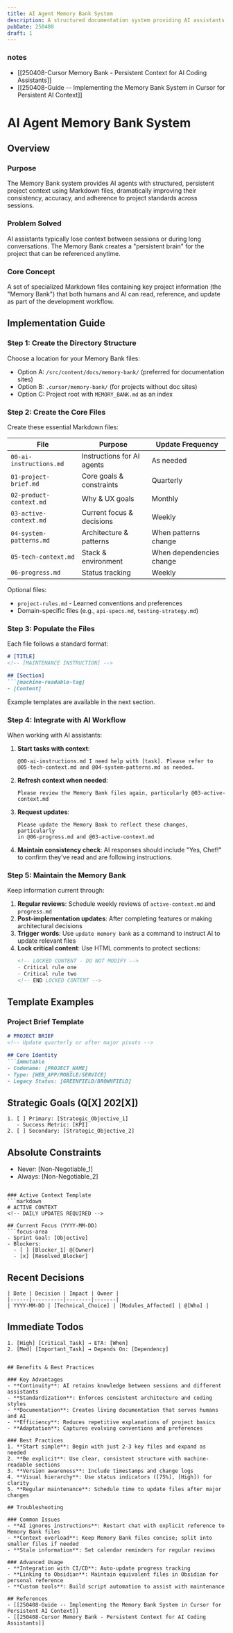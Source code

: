 ```yaml
---
title: AI Agent Memory Bank System
description: A structured documentation system providing AI assistants with persistent project context to improve consistency and effectiveness.
pubDate: 250408
draft: 1
---
```


### notes
- [[250408-Cursor Memory Bank - Persistent Context for AI Coding Assistants]]
- [[250408-Guide -- Implementing the Memory Bank System in Cursor for Persistent AI Context]]
# AI Agent Memory Bank System

## Overview

### Purpose
The Memory Bank system provides AI agents with structured, persistent project context using Markdown files, dramatically improving their consistency, accuracy, and adherence to project standards across sessions.

### Problem Solved
AI assistants typically lose context between sessions or during long conversations. The Memory Bank creates a "persistent brain" for the project that can be referenced anytime.

### Core Concept
A set of specialized Markdown files containing key project information (the "Memory Bank") that both humans and AI can read, reference, and update as part of the development workflow.

## Implementation Guide

### Step 1: Create the Directory Structure

Choose a location for your Memory Bank files:
- Option A: `/src/content/docs/memory-bank/` (preferred for documentation sites)
- Option B: `.cursor/memory-bank/` (for projects without doc sites)
- Option C: Project root with `MEMORY_BANK.md` as an index

### Step 2: Create the Core Files

Create these essential Markdown files:

| File | Purpose | Update Frequency |
|------|---------|------------------|
| `00-ai-instructions.md` | Instructions for AI agents | As needed |
| `01-project-brief.md` | Core goals & constraints | Quarterly |
| `02-product-context.md` | Why & UX goals | Monthly |
| `03-active-context.md` | Current focus & decisions | Weekly |
| `04-system-patterns.md` | Architecture & patterns | When patterns change |
| `05-tech-context.md` | Stack & environment | When dependencies change |
| `06-progress.md` | Status tracking | Weekly |

Optional files:
- `project-rules.md` - Learned conventions and preferences
- Domain-specific files (e.g., `api-specs.md`, `testing-strategy.md`)

### Step 3: Populate the Files

Each file follows a standard format:
```markdown
# [TITLE]
<!-- [MAINTENANCE INSTRUCTION] -->

## [Section]
```[machine-readable-tag]
- [Content]
```

Example templates are available in the next section.

### Step 4: Integrate with AI Workflow

When working with AI assistants:

1. **Start tasks with context**: 
   ```
   @00-ai-instructions.md I need help with [task]. Please refer to 
   @05-tech-context.md and @04-system-patterns.md as needed.
   ```

2. **Refresh context when needed**:
   ```
   Please review the Memory Bank files again, particularly @03-active-context.md
   ```

3. **Request updates**:
   ```
   Please update the Memory Bank to reflect these changes, particularly 
   in @06-progress.md and @03-active-context.md
   ```

4. **Maintain consistency check**:
   AI responses should include "Yes, Chef!" to confirm they've read and are following instructions.

### Step 5: Maintain the Memory Bank

Keep information current through:

1. **Regular reviews**: Schedule weekly reviews of `active-context.md` and `progress.md`
2. **Post-implementation updates**: After completing features or making architectural decisions
3. **Trigger words**: Use `update memory bank` as a command to instruct AI to update relevant files
4. **Lock critical content**: Use HTML comments to protect sections:
   ```markdown
   <!-- LOCKED CONTENT - DO NOT MODIFY -->
   - Critical rule one
   - Critical rule two
   <!-- END LOCKED CONTENT -->
   ```

## Template Examples

### Project Brief Template
```markdown
# PROJECT BRIEF
<!-- Update quarterly or after major pivots -->

## Core Identity
```immutable
- Codename: [PROJECT_NAME]
- Type: [WEB_APP/MOBILE/SERVICE]
- Legacy Status: [GREENFIELD/BROWNFIELD]
```

## Strategic Goals (Q[X] 202[X])
```goals
1. [ ] Primary: [Strategic_Objective_1]
   - Success Metric: [KPI]
2. [ ] Secondary: [Strategic_Objective_2]
```

## Absolute Constraints
<!-- LOCKED SECTION - PM MUST APPROVE CHANGES -->
- Never: [Non-Negotiable_1]
- Always: [Non-Negotiable_2]
```

### Active Context Template
```markdown
# ACTIVE CONTEXT
<!-- DAILY UPDATES REQUIRED -->

## Current Focus (YYYY-MM-DD)
```focus-area
- Sprint Goal: [Objective]
- Blockers: 
  - [ ] [Blocker_1] @[Owner]
  - [x] [Resolved_Blocker]
```

## Recent Decisions
```decision-log
| Date | Decision | Impact | Owner |
|------|----------|--------|-------|
| YYYY-MM-DD | [Technical_Choice] | [Modules_Affected] | @[Who] |
```

## Immediate Todos
```hotlist
1. [High] [Critical_Task] → ETA: [When]
2. [Med] [Important_Task] → Depends On: [Dependency]
```
```

## Benefits & Best Practices

### Key Advantages
- **Continuity**: AI retains knowledge between sessions and different assistants
- **Standardization**: Enforces consistent architecture and coding styles
- **Documentation**: Creates living documentation that serves humans and AI
- **Efficiency**: Reduces repetitive explanations of project basics
- **Adaptation**: Captures evolving conventions and preferences

### Best Practices
1. **Start simple**: Begin with just 2-3 key files and expand as needed
2. **Be explicit**: Use clear, consistent structure with machine-readable sections
3. **Version awareness**: Include timestamps and change logs
4. **Visual hierarchy**: Use status indicators ([75%], [High]) for clarity
5. **Regular maintenance**: Schedule time to update files after major changes

## Troubleshooting

### Common Issues
- **AI ignores instructions**: Restart chat with explicit reference to Memory Bank files
- **Context overload**: Keep Memory Bank files concise; split into smaller files if needed
- **Stale information**: Set calendar reminders for regular reviews

### Advanced Usage
- **Integration with CI/CD**: Auto-update progress tracking
- **Linking to Obsidian**: Maintain equivalent files in Obsidian for personal reference
- **Custom tools**: Build script automation to assist with maintenance

## References
- [[250408-Guide -- Implementing the Memory Bank System in Cursor for Persistent AI Context]]
- [[250408-Cursor Memory Bank - Persistent Context for AI Coding Assistants]]